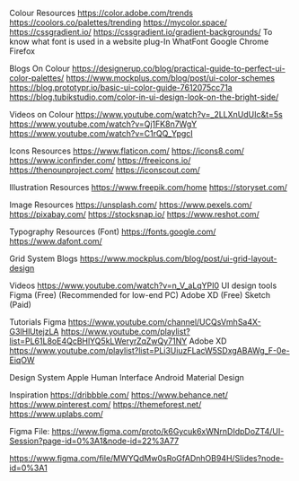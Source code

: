 Colour
Resources
https://color.adobe.com/trends
https://coolors.co/palettes/trending
https://mycolor.space/
https://cssgradient.io/
https://cssgradient.io/gradient-backgrounds/
To know what font is used in a website plug-In
WhatFont
Google Chrome
Firefox

Blogs On Colour
https://designerup.co/blog/practical-guide-to-perfect-ui-color-palettes/
https://www.mockplus.com/blog/post/ui-color-schemes
https://blog.prototypr.io/basic-ui-color-guide-7612075cc71a
https://blog.tubikstudio.com/color-in-ui-design-look-on-the-bright-side/

Videos on Colour
https://www.youtube.com/watch?v=_2LLXnUdUIc&t=5s
https://www.youtube.com/watch?v=Qj1FK8n7WgY
https://www.youtube.com/watch?v=C1rQQ_YpgcI

Icons
Resources
https://www.flaticon.com/
https://icons8.com/
https://www.iconfinder.com/
https://freeicons.io/
https://thenounproject.com/
https://iconscout.com/

Illustration
Resources
https://www.freepik.com/home
https://storyset.com/

Image
Resources
https://unsplash.com/
https://www.pexels.com/
https://pixabay.com/
https://stocksnap.io/
https://www.reshot.com/

Typography
Resources (Font)
https://fonts.google.com/
https://www.dafont.com/

Grid System
Blogs
https://www.mockplus.com/blog/post/ui-grid-layout-design

Videos
https://www.youtube.com/watch?v=n_V_aLqYPI0
UI design tools
Figma (Free) (Recommended for low-end PC)
Adobe XD (Free)
Sketch (Paid)

Tutorials
Figma
https://www.youtube.com/channel/UCQsVmhSa4X-G3lHlUtejzLA
https://www.youtube.com/playlist?list=PL61L8oE4QcBHlYQ5kLWeryrZqZwQy71NY
Adobe XD
https://www.youtube.com/playlist?list=PLi3UiuzFLacW5SDxgABAWg_F-0e-EiqOW

Design System
Apple Human Interface
Android Material Design

Inspiration
https://dribbble.com/
https://www.behance.net/
https://www.pinterest.com/
https://themeforest.net/
https://www.uplabs.com/

Figma File:
https://www.figma.com/proto/k6Gycuk6xWNrnDIdpDoZT4/UI-Session?page-id=0%3A1&node-id=22%3A77

https://www.figma.com/file/MWYQdMw0sRoGfADnhOB94H/Slides?node-id=0%3A1
